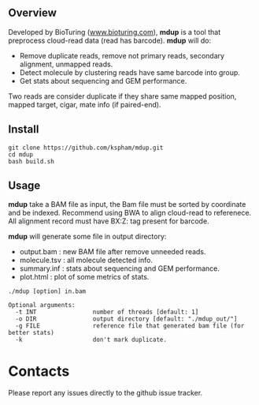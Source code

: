 ## Overview

Developed by BioTuring (www.bioturing.com), <b>mdup</b> is a tool that preprocess cloud-read data (read has barcode). <b>mdup</b> will do:

- Remove duplicate reads, remove not primary reads, secondary alignment, unmapped reads.
- Detect molecule by clustering reads have same barcode into group.
- Get stats about sequencing and GEM performance.

Two reads are consider duplicate if they share same mapped position, mapped target, cigar,
mate info (if paired-end).

## Install

```shell
git clone https://github.com/kspham/mdup.git
cd mdup
bash build.sh
```

## Usage

<b>mdup</b> take a BAM file as input, the Bam file must be sorted by coordinate and be indexed. Recommend using BWA to align cloud-read to referenece. All alignment record must have BX:Z: tag present for barcode.

<b>mdup</b> will generate some file in output directory:

- output.bam : new BAM file after remove unneeded reads.
- molecule.tsv : all molecule detected info.
- summary.inf : stats about sequencing and GEM performance.
- plot.html : plot of some metrics of stats.

```
./mdup [option] in.bam

Optional arguments:
  -t INT                number of threads [default: 1]
  -o DIR                output directory [default: "./mdup_out/"]
  -g FILE               reference file that generated bam file (for better stats)
  -k                    don't mark duplicate.
```

# Contacts

Please report any issues directly to the github issue tracker.
